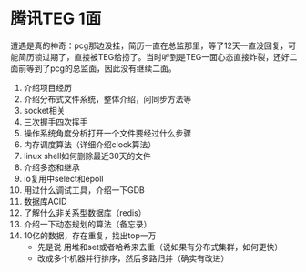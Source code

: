 # 腾讯TEG 1面

遭遇是真的神奇：pcg那边没挂，简历一直在总监那里，等了12天一直没回复，可能简历锁过期了，直接被TEG给捞了。当时听到是TEG一面心态直接炸裂，还好二面前等到了pcg的总监面，因此没有继续二面。

1. 介绍项目经历
2. 介绍分布式文件系统，整体介绍，问同步方法等
3. socket相关
4. 三次握手四次挥手
5. 操作系统角度分析打开一个文件要经过什么步骤
6. 内存调度算法（详细介绍clock算法）
7. linux shell如何删除最近30天的文件
8. 介绍多态和继承
9. io复用中select和epoll
10. 用过什么调试工具，介绍一下GDB
11. 数据库ACID
12. 了解什么非关系型数据库（redis）
13. 介绍一下动态规划的算法（备忘录）
14. 10亿的数据，存在重复，找出top一万
    - 先是说 用堆和set或者哈希来去重（说如果有分布式集群，如何更快）
    - 改成多个机器并行排序，然后多路归并（确实有改进）

